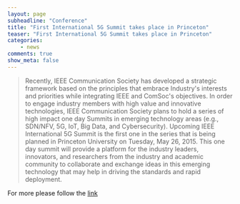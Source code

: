 ```yaml
---
layout: page
subheadline: "Conference"
title: "First International 5G Summit takes place in Princeton"
teaser: "First International 5G Summit takes place in Princeton"
categories:
    - news    
comments: true
show_meta: false
---
```


> Recently, IEEE Communication Society has developed a strategic framework based on the principles that embrace Industry's interests and priorities while integrating IEEE and ComSoc's objectives. In order to engage industry members with high value and innovative technologies, IEEE Communication Society plans to hold a series of high impact one day Summits in emerging technology areas (e.g., SDN/NFV, 5G, IoT, Big Data, and Cybersecurity). Upcoming IEEE International 5G Summit is the first one in the series that is being planned in Princeton University on Tuesday, May 26, 2015. This one day summit will provide a platform for the industry leaders, innovators, and researchers from the industry and academic community to collaborate and exchange ideas in this emerging technology that may help in driving the standards and rapid deployment.

For more please follow the [link](http://5gsummit.org)
